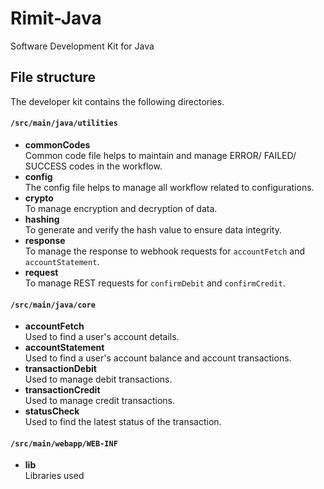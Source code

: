 # Rimit-Java

Software Development Kit for Java

## File structure

The developer kit contains the following directories.

#### `/src/main/java/utilities`

-   **commonCodes**\
    Common code file helps to maintain and manage ERROR/ FAILED/ SUCCESS codes in the workflow.
-   **config**\
    The config file helps to manage all workflow related to configurations.
-   **crypto**\
    To manage encryption and decryption of data.
-   **hashing**\
    To generate and verify the hash value to ensure data integrity.
-   **response**\
    To manage the response to webhook requests for `accountFetch` and `accountStatement`.
-   **request**\
    To manage REST requests for `confirmDebit` and `confirmCredit`.

#### `/src/main/java/core`

-   **accountFetch**\
    Used to find a user's account details.
-   **accountStatement**\
    Used to find a user's account balance and account transactions.
-   **transactionDebit**\
    Used to manage debit transactions.
-   **transactionCredit**\
    Used to manage credit transactions.
-   **statusCheck**\
    Used to find the latest status of the transaction.

#### `/src/main/webapp/WEB-INF`

-   **lib**\
    Libraries used
